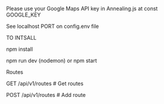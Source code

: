 Please use your Google Maps API key in Annealing.js at const GOOGLE_KEY

See localhost PORT on config.env file

TO INTSALL 

npm install

npm run dev (nodemon)
or
npm start


Routes

GET    /api/v1/routes # Get routes

POST   /api/v1/routes # Add route




